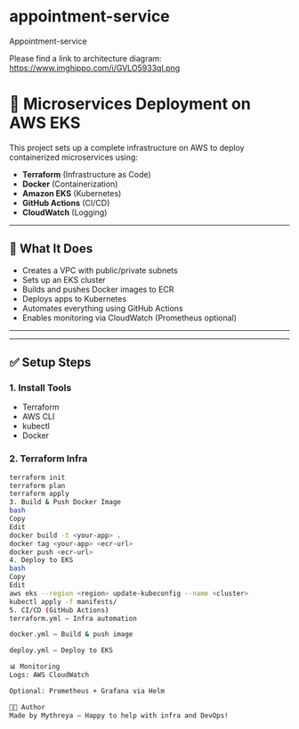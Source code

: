 # appointment-service
Appointment-service

Please find a link to architecture diagram: https://www.imghippo.com/i/GVLO5933qI.png


# 🚀 Microservices Deployment on AWS EKS

This project sets up a complete infrastructure on AWS to deploy containerized microservices using:

- **Terraform** (Infrastructure as Code)
- **Docker** (Containerization)
- **Amazon EKS** (Kubernetes)
- **GitHub Actions** (CI/CD)
- **CloudWatch** (Logging)

---

## 🔧 What It Does

- Creates a VPC with public/private subnets
- Sets up an EKS cluster
- Builds and pushes Docker images to ECR
- Deploys apps to Kubernetes
- Automates everything using GitHub Actions
- Enables monitoring via CloudWatch (Prometheus optional)

---



---

## ✅ Setup Steps

### 1. Install Tools

- Terraform
- AWS CLI
- kubectl
- Docker

### 2. Terraform Infra

```bash
terraform init
terraform plan
terraform apply
3. Build & Push Docker Image
bash
Copy
Edit
docker build -t <your-app> .
docker tag <your-app> <ecr-url>
docker push <ecr-url>
4. Deploy to EKS
bash
Copy
Edit
aws eks --region <region> update-kubeconfig --name <cluster>
kubectl apply -f manifests/
5. CI/CD (GitHub Actions)
terraform.yml – Infra automation

docker.yml – Build & push image

deploy.yml – Deploy to EKS

📊 Monitoring
Logs: AWS CloudWatch

Optional: Prometheus + Grafana via Helm

🧑‍💻 Author
Made by Mythreya – Happy to help with infra and DevOps!
